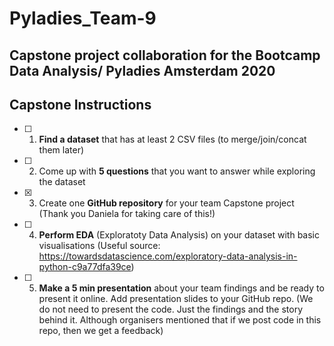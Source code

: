 # **Pyladies_Team-9**
## Capstone project collaboration for the Bootcamp Data Analysis/ Pyladies Amsterdam 2020

## Capstone Instructions ##

- [ ] 1. **Find a dataset** that has at least 2 CSV files (to merge/join/concat them later) 

- [ ] 2. Come up with **5 questions** that you want to answer while exploring the dataset

- [x] 3. Create one **GitHub repository** for your team Capstone project
(Thank you Daniela for taking care of this!)

- [ ] 4. **Perform EDA** (Exploratoty Data Analysis) on your dataset with basic visualisations
(Useful source: https://towardsdatascience.com/exploratory-data-analysis-in-python-c9a77dfa39ce)

- [ ] 5. **Make a 5 min presentation** about your team findings and be ready to present it online. Add presentation slides to your GitHub repo.
(We do not need to present the code. Just the findings and the story behind it. Although organisers mentioned that if we post code in this repo, then we get a feedback)
